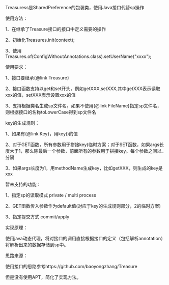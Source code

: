 Treasuress是SharedPreference的包装类，使用Java接口代替sp操作


使用方法：

1、在继承了Treasure接口的接口中定义需要的操作

2、初始化Treasures.init(context);

3、使用Treasures.of(ConfigWithoutAnnotations.class).setUserName("xxxx");


使用要求：

1、接口要继承{@link Treasure}

2、接口函数支持以get和set开头，例如getXXX,setXXX,其中getXXX表示读取xxx的值，setXXX表示设置xxx的值

3、支持根据类名生成sp文件名。如果不使用{@link FileName}指定sp文件名，则根据接口的名称toLowerCase得到sp文件名


key的生成规则：

1、如果有{@link Key}，用key()的值

2、对于GET函数，所有参数用于拼接key(临时方案；对于SET函数，如果args长度大于1，那么除最后一个参数，前面所有的参数用于拼接key。每个参数之间以_分隔

3、如果args长度为1，用methodName生成key，比如getXXX，则生成的key是xxx


暂未支持的功能：

1、指定sp的读取模式 private / multi process

2、GET函数传入参数作为default值(对应于key的生成规则部分，2的临时方案)

3、指定提交方式 commit/apply


实现原理：

使用java动态代理，将对接口的调用直接根据接口的定义（包括解析annotation）将解析出来的数据存储到sp中。


思路来源：

使用接口的思路参考https://github.com/baoyongzhang/Treasure

但是没有使用APT，简化了实现方法。
